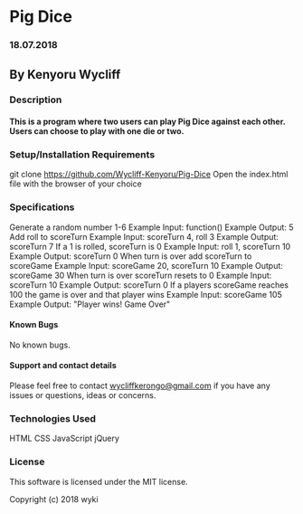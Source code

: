 # Pig Dice

### 18.07.2018

## By Kenyoru Wycliff

### Description

#### This is a program where two users can play Pig Dice against each other. Users can choose to play with one die or two.

### Setup/Installation Requirements
git clone https://github.com/Wycliff-Kenyoru/Pig-Dice
Open the index.html file with the browser of your choice

### Specifications
Generate a random number 1-6
Example Input: function()
Example Output: 5
Add roll to scoreTurn
Example Input: scoreTurn 4, roll 3
Example Output: scoreTurn 7
If a 1 is rolled, scoreTurn is 0
Example Input: roll 1, scoreTurn 10
Example Output: scoreTurn 0
When turn is over add scoreTurn to scoreGame
Example Input: scoreGame 20, scoreTurn 10
Example Output: scoreGame 30
When turn is over scoreTurn resets to 0
Example Input: scoreTurn 10
Example Output: scoreTurn 0
If a players scoreGame reaches 100 the game is over and that player wins
Example Input: scoreGame 105
Example Output: "Player wins! Game Over"

#### Known Bugs
No known bugs.

#### Support and contact details
Please feel free to contact wycliffkerongo@gmail.com if you have any issues or questions, ideas or concerns.

### Technologies Used
HTML
CSS
JavaScript
jQuery

### License

This software is licensed under the MIT license.

Copyright (c) 2018 wyki 
